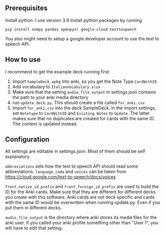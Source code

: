 ## Prerequisites
Install python. I use version 3.9
Install python packages by running
```
pip install numpy pandas openpyxl google-cloud-texttospeech
```

You also might need to setup a google developer account to use the text to speech API.

## How to use

I recommend to get the example deck running first:
1. Import `SampleDeck.apkg` into anki, so you get the Note Type `CardWithID`
2. Add vocabulary to `ItalianVocabulary.xlsx`
3. Make sure that the setting `audio_file_output` in settings.json contains the path to your anki media directory
4. run `update_deck.py`. This should create a file called `for_anki.csv`
5. Import `for_anki.csv` into the deck SampleDeck. In the import settings, set `Notetype` to `CardWithID` and `Existing Notes` to `Update`. The latter makes sure that no duplicates are created for cards with the same ID. The content is updated instead.

## Configuration
All settings are editable in settings.json. Most of them should be self explanatory.

`abbreviations` sets how the text to speech API should read some abbreviations.
`language_code` and `voices` can be taken from https://cloud.google.com/text-to-speech/docs/voices

`front_native_id_prefix` and `front_foreign_id_prefix` are used to build the ID for the Anki cards. Make sure that they are different for different decks you create with this software. Anki cards are not deck specific and cards with the same ID would be overwritten when running update.py. Even if you put them in different decks.

`audio_file_output` is the directory where anki stores its media files for the anki user. If you called your anki profile something other than "User 1", you will have to edit that setting.
